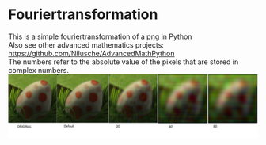 # Fouriertransformation
This is a simple fouriertransformation of a png in Python <br>
Also see other advanced mathematics projects: <br> https://github.com/Nilusche/AdvancedMathPython <br>
The numbers refer to the absolute value of the pixels that are stored in complex numbers. <br>
<img src="Fouriertransform.png"/>
